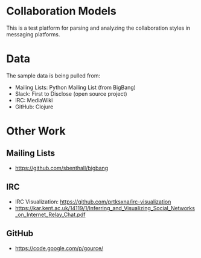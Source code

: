 # Collaboration Models 

This is a test platform for parsing and analyzing the collaboration
styles in messaging platforms. 

# Data 

The sample data is being pulled from:

- Mailing Lists: Python Mailing List (from BigBang)
- Slack: First to Disclose (open source project)
- IRC: MediaWiki
- GitHub: Clojure

# Other Work

## Mailing Lists 

- https://github.com/sbenthall/bigbang

## IRC 

- IRC Visualization: https://github.com/prtksxna/irc-visualization
- https://kar.kent.ac.uk/14119/1/Inferring_and_Visualizing_Social_Networks_on_Internet_Relay_Chat.pdf
  
## GitHub

- https://code.google.com/p/gource/
